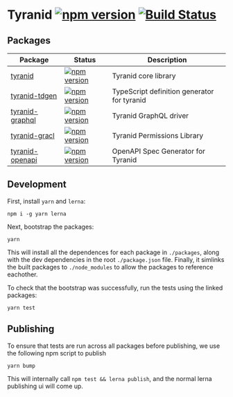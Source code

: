 # Tyranid [![npm version](https://badge.fury.io/js/tyranid.svg)](https://badge.fury.io/js/tyranid) [![Build Status](https://travis-ci.org/tyranid-org/tyranid.svg?branch=es6-conversion)](https://travis-ci.org/tyranid-org/tyranid)

## Packages

| Package                                       | Status                                                                                                   | Description                                 |
| --------------------------------------------- | -------------------------------------------------------------------------------------------------------- | ------------------------------------------- |
| [tyranid](http://tyranid.org)                 | [![npm version](https://badge.fury.io/js/tyranid.svg)](https://badge.fury.io/js/tyranid)                 | Tyranid core library                        |
| [tyranid-tdgen](./packages/tyranid-tdgen)     | [![npm version](https://badge.fury.io/js/tyranid-tdgen.svg)](https://badge.fury.io/js/tyranid-tdgen)     | TypeScript definition generator for tyranid |
| [tyranid-graphql](./packages/tyranid-graphql) | [![npm version](https://badge.fury.io/js/tyranid-graphql.svg)](https://badge.fury.io/js/tyranid-graphql) | Tyranid GraphQL driver                      |
| [tyranid-gracl](./packages/tyranid-gracl)     | [![npm version](https://badge.fury.io/js/tyranid-gracl.svg)](https://badge.fury.io/js/tyranid-gracl)     | Tyranid Permissions Library                 |
| [tyranid-openapi](./packages/tyranid-openapi) | [![npm version](https://badge.fury.io/js/tyranid-openapi.svg)](https://badge.fury.io/js/tyranid-openapi) | OpenAPI Spec Generator for Tyranid          |

## Development

First, install `yarn` and `lerna`:

```shell
npm i -g yarn lerna
```

Next, bootstrap the packages:

```shell
yarn
```

This will install all the dependences for each package in `./packages`, along
with the dev dependencies in the root `./package.json` file. Finally, it
simlinks the built packages to `./node_modules` to allow the packages to reference eachother.

To check that the bootstrap was successfully, run the tests using the linked packages:

```shell
yarn test
```

## Publishing

To ensure that tests are run across all packages before publishing, we use the following npm script to publish

```shell
yarn bump
```

This will internally call `npm test && lerna publish`, and the normal lerna publishing ui
will come up.
